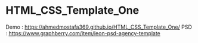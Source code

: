 # HTML_CSS_Template_One

Demo : https://ahmedmostafa369.github.io/HTML_CSS_Template_One/
PSD : https://www.graphberry.com/item/leon-psd-agency-template
